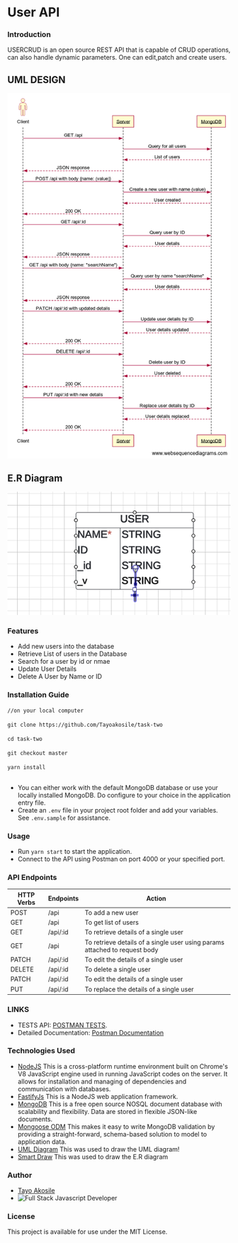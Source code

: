 # User API

### Introduction

USERCRUD is an open source REST API that is capable of CRUD operations, can also handle dynamic parameters. One can edit,patch and create users.

## UML DESIGN
![Uml Design](uml-design.png)

## E.R Diagram
![![](E.R Diagram)](E.R-Diagram.png)


### Features

- Add new users into the database
- Retrieve List of users in the Database
- Search for a user by id or nmae
- Update User Details
- Delete A User by Name or ID

### Installation Guide

```
//on your local computer

git clone https://github.com/Tayoakosile/task-two

cd task-two

git checkout master

yarn install
    
```

- You can either work with the default MongoDB database or use your locally installed MongoDB. Do configure to your choice in the application entry file.
- Create an `.env` file in your project root folder and add your variables. See `.env.sample` for assistance.

### Usage

- Run `yarn start` to start the application.
- Connect to the API using Postman on port 4000 or your specified port.

### API Endpoints

| HTTP Verbs | Endpoints | Action                                  |
| ---------- | --------- | --------------------------------------- |
| POST       | /api      | To add a new user                       |
| GET        | /api      | To get list of users                    |
| GET        | /api/:id  | To retrieve details of a single user    |
| GET        | /api     | To retrieve details of a single user using params attached to request body    |
| PATCH      | /api/:id  | To edit the details of a single user    |
| DELETE     | /api/:id  | To delete a single user                 |
| PATCH      | /api/:id  | To edit the details of a single user    |
| PUT        | /api/:id  | To replace the details of a single user |

### LINKS
- TESTS API: [POSTMAN TESTS](https://www.postman.com/security-explorer-27947040/workspace/crud-api/collection/22933989-ee1271dc-d22b-4b36-92b5-a247aca8388a?tab=tests).
- Detailed Documentation: [Postman Documentation](https://documenter.getpostman.com/view/22933989/2s9YC4TXvT
)
### Technologies Used

- [NodeJS](https://nodejs.org/) This is a cross-platform runtime environment built on Chrome's V8 JavaScript engine used in running JavaScript codes on the server. It allows for installation and managing of dependencies and communication with databases.
- [FastifyJs](https://fastify.dev/) This is a NodeJS web application framework.
- [MongoDB](https://www.mongodb.com/) This is a free open source NOSQL document database with scalability and flexibility. Data are stored in flexible JSON-like documents.
- [Mongoose ODM](https://mongoosejs.com/) This makes it easy to write MongoDB validation by providing a straight-forward, schema-based solution to model to application data.
- [UML Diagram](https://www.websequencediagrams.com/)  This was used to draw the UML diagram!
- [Smart Draw](https://www.smartdraw.com/)  This was used to draw the E.R diagram

### Author
- [Tayo Akosile](https://github.com/tayoakosile)
- ![Full Stack Javascript Developer](https://avatars.githubusercontent.com/u/94724674?v=4)

### License

This project is available for use under the MIT License.

